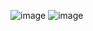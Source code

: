 ![image](https://github.com/Sudexq/myCourses_forthReactProject/assets/121225010/6049a7bc-8e9b-4b62-93e4-83cf36e015df)
![image](https://github.com/Sudexq/myCourses_forthReactProject/assets/121225010/7b1cb213-620f-442d-b8bd-74787a737b19)
